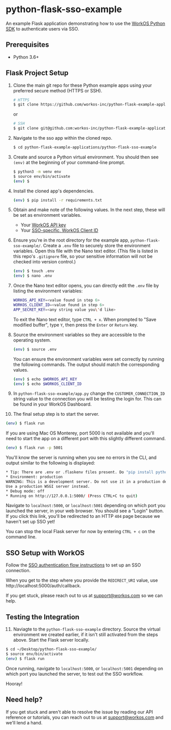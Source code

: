 # python-flask-sso-example
An example Flask application demonstrating how to use the [WorkOS Python SDK](https://github.com/workos-inc/workos-python) to authenticate users via SSO.

## Prerequisites
- Python 3.6+


## Flask Project Setup

1. Clone the main git repo for these Python example apps using your preferred secure method (HTTPS or SSH).
   ```bash
   # HTTPS
   $ git clone https://github.com/workos-inc/python-flask-example-applications.git
   ```

   or

   ```bash
   # SSH
   $ git clone git@github.com:workos-inc/python-flask-example-applications.git
   ```

2. Navigate to the sso app within the cloned repo.
   ```bash
   $ cd python-flask-example-applications/python-flask-sso-example
   ```

3. Create and source a Python virtual environment. You should then see `(env)` at the beginning of your command-line prompt.
   ```bash
   $ python3 -m venv env
   $ source env/bin/activate
   (env) $
   ```

4. Install the cloned app's dependencies.
   ```bash
   (env) $ pip install -r requirements.txt
   ```

5. Obtain and make note of the following values. In the next step, these will be set as environment variables.
   - Your [WorkOS API key](https://dashboard.workos.com/api-keys)
   - Your [SSO-specific, WorkOS Client ID](https://dashboard.workos.com/configuration)

6. Ensure you're in the root directory for the example app, `python-flask-sso-example/`. Create a `.env` file to securely store the environment variables. Open this file with the Nano text editor. (This file is listed in this repo's `.gitignore` file, so your sensitive information will not be checked into version control.)
   ```bash
   (env) $ touch .env
   (env) $ nano .env
   ```

7. Once the Nano text editor opens, you can directly edit the `.env` file by listing the environment variables:
   ```bash
   WORKOS_API_KEY=<value found in step 6>
   WORKOS_CLIENT_ID=<value found in step 6>
   APP_SECRET_KEY=<any string value you\'d like>
   ```

   To exit the Nano text editor, type `CTRL + x`. When prompted to "Save modified buffer", type `Y`, then press the `Enter` or `Return` key.

8. Source the environment variables so they are accessible to the operating system.
   ```bash
   (env) $ source .env
   ```

   You can ensure the environment variables were set correctly by running the following commands. The output should match the corresponding values.
   ```bash
   (env) $ echo $WORKOS_API_KEY
   (env) $ echo $WORKOS_CLIENT_ID
   ```

9. In `python-flask-sso-example/app.py` change the `CUSTOMER_CONNECTION_ID` string value to the connection you will be testing the login for. This can be found in your WorkOS Dashboard.

10. The final setup step is to start the server.
   ```bash
   (env) $ flask run
   ```

   If you are using Mac OS Monterey, port 5000 is not available and you'll need to start the app on a different port with this slightly different command. 
   ```bash
   (env) $ flask run -p 5001
   ```

   You'll know the server is running when you see no errors in the CLI, and output similar to the following is displayed:

   ```bash
   * Tip: There are .env or .flaskenv files present. Do "pip install python-dotenv" to use them.
   * Environment: production
   WARNING: This is a development server. Do not use it in a production deployment.
   Use a production WSGI server instead.
   * Debug mode: off
   * Running on http://127.0.0.1:5000/ (Press CTRL+C to quit)
   ```

   Navigate to `localhost:5000`, or `localhost:5001` depending on which port you launched the server, in your web browser. You should see a "Login" button. If you click this link, you'll be redirected to an HTTP `404` page because we haven't set up SSO yet!

   You can stop the local Flask server for now by entering `CTRL + c` on the command line.


## SSO Setup with WorkOS

Follow the [SSO authentication flow instructions](https://workos.com/docs/sso/guide/introduction) to set up an SSO connection.

When you get to the step where you provide the `REDIRECT_URI` value, use http://localhost:5000/auth/callback.

If you get stuck, please reach out to us at support@workos.com so we can help.

## Testing the Integration

11. Naviagte to the `python-flask-sso-example` directory. Source the virtual environment we created earlier, if it isn't still activated from the steps above. Start the Flask server locally.

   ```bash
   $ cd ~/Desktop/python-flask-sso-example/
   $ source env/bin/activate
   (env) $ flask run
   ```

   Once running, navigate to `localhost:5000`, or `localhost:5001` depending on which port you launched the server, to test out the SSO workflow.

   Hooray!

## Need help?

If you get stuck and aren't able to resolve the issue by reading our API reference or tutorials, you can reach out to us at support@workos.com and we'll lend a hand.
